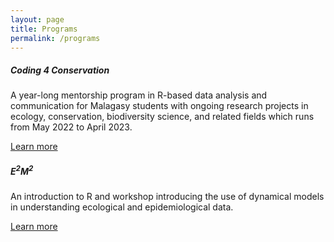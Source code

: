 ```yaml
---
layout: page
title: Programs
permalink: /programs
---
```

<div class="row">
  <div class="col-sm-6">
    <div class="card">
      <div class="card-body">
        <h5 class="card-title">Coding 4 Conservation</h5>
        <p class="card-text">A year-long mentorship program in R-based data analysis and communication for Malagasy students with ongoing research projects in ecology, conservation, biodiversity science, and related fields which runs from May 2022 to April 2023.</p>
        <!-- <p><em>Currently in progress!</em></p> -->
        <a href="https://coding4conservation.org/" class="btn btn-primary">Learn more</a>
      </div>
    </div>
  </div>
  <div class="col-sm-6">
    <div class="card">
      <div class="card-body">
        <h5 class="card-title">E<sup>2</sup>M<sup>2</sup></h5>
        <p class="card-text">An introduction to R and workshop introducing the use of dynamical models in understanding ecological and epidemiological data.</p>
        <!-- <p><em>Accepting applications for December workshop through Sept 16, 2022!</em></p> -->
        <a href="https://e2m2.org/" class="btn btn-primary">Learn more</a>
      </div>
    </div>
  </div>
</div>